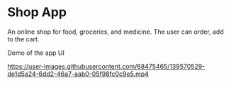 # Shop App

An online shop for food, groceries, and medicine. The user can order, add to the cart.

Demo of the app UI

<https://user-images.githubusercontent.com/68475465/139570529-de1d5a24-6dd2-46a7-aab0-05f98fc0c9e5.mp4>
